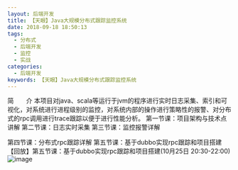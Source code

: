 ```yaml
---
layout: 后端开发
title: 【天眼】Java大规模分布式跟踪监控系统
date: 2018-09-18 18:50:13
tags:
  - 分布式
  - 后端开发
  - 监控
  - 实战
categories:
  - 后端开发
keywords: 【天眼】Java大规模分布式跟踪监控系统
---
```


简　　介	本项目对java、scala等运行于jvm的程序进行实时日志采集、索引和可视化，对系统进行进程级别的监控，对系统内部的操作进行策略性的报警、对分布式的rpc调用进行trace跟踪以便于进行性能分析。
第一节课：项目架构与技术点讲解
第二节课：日志实时采集
第三节课：监控报警详解
<!-- more -->
第四节课：分布式rpc跟踪详解
第五节课：基于dubbo实现rpc跟踪和项目搭建
【回放】第五节课：基于dubbo实现rpc跟踪和项目搭建(10月25日 20:30-22:00)
![image](https://10.url.cn/qqke_course_info/ajNVdqHZLLAKhmicEhkUseFzyIQNwh8TQnia7qHCJDiaNxHuoQvyYaRBJKX5LMicvlA21ebricI17XWQ/)
<div id="jspay" sid="DJu4snl0221" style="display:none">DJu4snl0221</div>
<script type="text/javascript" src="https://www.fageka.com/j.js"></script>
<script type="text/javascript" src="https://www.fageka.com/f.js" charset="utf-8"></script>
